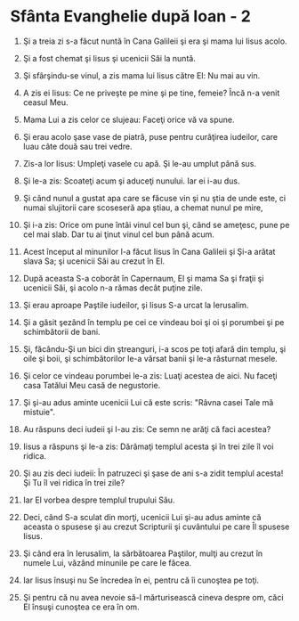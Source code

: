 # Sf&#226;nta Evanghelie dup&#259; Ioan - 2

1. Şi a treia zi s-a făcut nuntă în Cana Galileii şi era şi mama lui Iisus acolo. 

2. Şi a fost chemat şi Iisus şi ucenicii Săi la nuntă. 

3. Şi sfârşindu-se vinul, a zis mama lui Iisus către El: Nu mai au vin. 

4. A zis ei Iisus: Ce ne priveşte pe mine şi pe tine, femeie? Încă n-a venit ceasul Meu. 

5. Mama Lui a zis celor ce slujeau: Faceţi orice vă va spune. 

6. Şi erau acolo şase vase de piatră, puse pentru curăţirea iudeilor, care luau câte două sau trei vedre. 

7. Zis-a lor Iisus: Umpleţi vasele cu apă. Şi le-au umplut până sus. 

8. Şi le-a zis: Scoateţi acum şi aduceţi nunului. Iar ei i-au dus. 

9. Şi când nunul a gustat apa care se făcuse vin şi nu ştia de unde este, ci numai slujitorii care scoseseră apa ştiau, a chemat nunul pe mire, 

10. Şi i-a zis: Orice om pune întâi vinul cel bun şi, când se ameţesc, pune pe cel mai slab. Dar tu ai ţinut vinul cel bun până acum. 

11. Acest început al minunilor l-a făcut Iisus în Cana Galileii şi Şi-a arătat slava Sa; şi ucenicii Săi au crezut în El. 

12. După aceasta S-a coborât în Capernaum, El şi mama Sa şi fraţii şi ucenicii Săi, şi acolo n-a rămas decât puţine zile. 

13. Şi erau aproape Paştile iudeilor, şi Iisus S-a urcat la Ierusalim. 

14. Şi a găsit şezând în templu pe cei ce vindeau boi şi oi şi porumbei şi pe schimbătorii de bani. 

15. Şi, făcându-Şi un bici din ştreanguri, i-a scos pe toţi afară din templu, şi oile şi boii, şi schimbătorilor le-a vărsat banii şi le-a răsturnat mesele. 

16. Şi celor ce vindeau porumbei le-a zis: Luaţi acestea de aici. Nu faceţi casa Tatălui Meu casă de negustorie. 

17. Şi şi-au adus aminte ucenicii Lui că este scris: "Râvna casei Tale mă mistuie". 

18. Au răspuns deci iudeii şi I-au zis: Ce semn ne arăţi că faci acestea? 

19. Iisus a răspuns şi le-a zis: Dărâmaţi templul acesta şi în trei zile îl voi ridica. 

20. Şi au zis deci iudeii: În patruzeci şi şase de ani s-a zidit templul acesta! Şi Tu îl vei ridica în trei zile? 

21. Iar El vorbea despre templul trupului Său. 

22. Deci, când S-a sculat din morţi, ucenicii Lui şi-au adus aminte că aceasta o spusese şi au crezut Scripturii şi cuvântului pe care Îl spusese Iisus. 

23. Şi când era în Ierusalim, la sărbătoarea Paştilor, mulţi au crezut în numele Lui, văzând minunile pe care le făcea. 

24. Iar Iisus însuşi nu Se încredea în ei, pentru că îi cunoştea pe toţi. 

25. Şi pentru că nu avea nevoie să-I mărturisească cineva despre om, căci El însuşi cunoştea ce era în om. 


